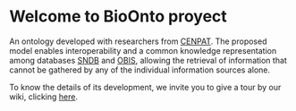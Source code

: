 # Welcome to BioOnto proyect

An ontology developed with researchers from [CENPAT](http://www.cenpat-conicet.gob.ar/). 
The proposed model enables interoperability and a common knowledge representation among databases [SNDB](http://datos.sndb.mincyt.gob.ar/) and [OBIS](http://www.iobis.org/), allowing
the retrieval of information that cannot be gathered by any of the individual information sources alone. 

To know the details of its development, we invite you to give a tour by our wiki, clicking [here](https://github.com/cenpat-gilia/BioOnto/wiki).
